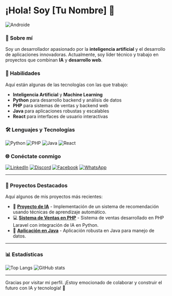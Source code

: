 # ¡Hola! Soy [Tu Nombre] 🤖

![Androide](https://link-a-tu-imagen-android) <!-- Reemplaza este link con la URL de tu imagen de androide -->

### 🤖 Sobre mí
Soy un desarrollador apasionado por la **inteligencia artificial** y el desarrollo de aplicaciones innovadoras. Actualmente, soy líder técnico y trabajo en proyectos que combinan **IA** y **desarrollo web**.

### 💼 Habilidades
Aquí están algunas de las tecnologías con las que trabajo:

- **Inteligencia Artificial** y **Machine Learning**
- **Python** para desarrollo backend y análisis de datos
- **PHP** para sistemas de ventas y backend web
- **Java** para aplicaciones robustas y escalables
- **React** para interfaces de usuario interactivas

### 🛠️ Lenguajes y Tecnologías
![Python](https://img.shields.io/badge/Python-3776AB?logo=python&logoColor=white)
![PHP](https://img.shields.io/badge/PHP-777BB4?logo=php&logoColor=white)
![Java](https://img.shields.io/badge/Java-007396?logo=java&logoColor=white)
![React](https://img.shields.io/badge/React-61DAFB?logo=react&logoColor=black)

### 🌐 Conéctate conmigo
[![LinkedIn](https://img.shields.io/badge/LinkedIn-0077B5?logo=linkedin&logoColor=white)](https://linkedin.com/in/tu_usuario)
[![Discord](https://img.shields.io/badge/Discord-7289DA?logo=discord&logoColor=white)](https://discord.com/tu_link)
[![Facebook](https://img.shields.io/badge/Facebook-1877F2?logo=facebook&logoColor=white)](https://facebook.com/tu_usuario)
[![WhatsApp](https://img.shields.io/badge/WhatsApp-25D366?logo=whatsapp&logoColor=white)](https://wa.me/tu_numero)

---

### 🌌 Proyectos Destacados
Aquí algunos de mis proyectos más recientes:

- 🧠 **[Proyecto de IA](https://github.com/tu_usuario/proyecto-ia)** - Implementación de un sistema de recomendación usando técnicas de aprendizaje automático.
- 💻 **[Sistema de Ventas en PHP](https://github.com/tu_usuario/sistema-ventas)** - Sistema de ventas desarrollado en PHP Laravel con integración de IA en Python.
- 🔧 **[Aplicación en Java](https://github.com/tu_usuario/app-java)** - Aplicación robusta en Java para manejo de datos.

---

### 📊 Estadísticas
![Top Langs](https://github-readme-stats.vercel.app/api/top-langs/?username=tu_usuario&layout=compact&theme=dark)
![GitHub stats](https://github-readme-stats.vercel.app/api?username=tu_usuario&show_icons=true&theme=dark)

---

Gracias por visitar mi perfil. ¡Estoy emocionado de colaborar y construir el futuro con IA y tecnología! 👾
